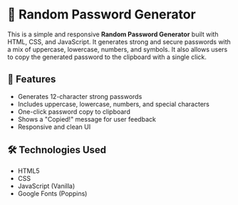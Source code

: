 # 🔐 Random Password Generator


This is a simple and responsive **Random Password Generator** built with HTML, CSS, and JavaScript.
It generates strong and secure passwords with a mix of uppercase, lowercase, numbers, and symbols. 
It also allows users to copy the generated password to the clipboard with a single click.


## 🚀 Features

- Generates 12-character strong passwords
- Includes uppercase, lowercase, numbers, and special characters
- One-click password copy to clipboard
- Shows a "Copied!" message for user feedback
- Responsive and clean UI


## 🛠️ Technologies Used

- HTML5
- CSS
- JavaScript (Vanilla)
- Google Fonts (Poppins)
